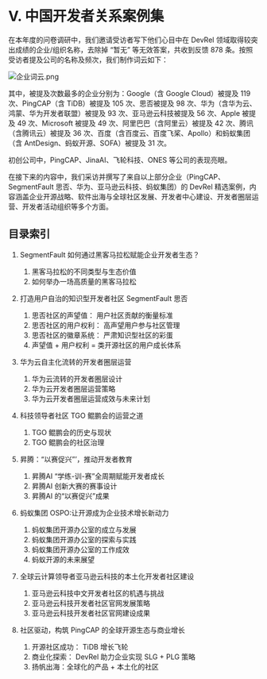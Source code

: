 # Ⅴ. 中国开发者关系案例集

在本年度的问卷调研中，我们邀请受访者写下他们心目中在 DevRel 领域取得较突出成绩的企业/组织名称，去除掉 “暂无” 等无效答案，共收到反馈 878 条。按照受访者提及公司的名称及频次，我们制作词云如下：

![企业词云.png](https://segmentfault.com/img/bVdaOEa)

其中，被提及次数最多的企业分别为：Google（含 Google Cloud）被提及 119 次、PingCAP（含 TiDB）被提及 105 次、思否被提及 98 次、华为（含华为云、鸿蒙、华为开发者联盟）被提及 93 次、亚马逊云科技被提及 56 次、Apple 被提及 49 次、Microsoft 被提及 49 次、阿里巴巴（含阿里云）被提及 42 次、腾讯（含腾讯云）被提及 36 次、百度（含百度云、百度飞桨、Apollo）和蚂蚁集团（含 AntDesign、蚂蚁开源、SOFA）被提及 31 次。

初创公司中，PingCAP、JinaAI、飞轮科技、ONES 等公司的表现亮眼。

在接下来的内容中，我们采访并撰写了来自以上部分企业（PingCAP、SegmentFault 思否、华为、亚马逊云科技、蚂蚁集团）的 DevRel 精选案例，内容涵盖企业开源战略、软件出海与全球社区发展、开发者中心建设、开发者圈层运营、开发者活动组织等多个方面。

## 目录索引

1. SegmentFault 如何通过黑客马拉松赋能企业开发者生态？
	1. 黑客马拉松的不同类型与生态价值
	1. 如何举办一场高质量的黑客马拉松

1. 打造用户自治的知识型开发者社区 SegmentFault 思否
	1. 思否社区的声望值： 用户社区贡献的衡量标准
	1. 思否社区的用户权利： 高声望用户参与社区管理
	1. 思否社区的徽章系统： 严肃知识型社区的彩蛋
	1. 声望值 + 用户权利 = 类开源社区的用户成长体系

2. 华为云自主化流转的开发者圈层运营
	1. 华为云流转的开发者圈层设计
	1. 华为云开发者圈层运营策略
	1. 华为云开发者圈层运营成效与未来计划

2. 科技领导者社区 TGO 鲲鹏会的运营之道
	1. TGO 鲲鹏会的历史与现状
	1. TGO 鲲鹏会的社区治理

2. 昇腾：“以赛促兴”’，推动开发者教育
	1. 昇腾AI “学练-训-赛”全周期赋能开发者成长
	1. 昇腾AI 创新大赛的赛事设计
	1. 昇腾AI 的“以赛促兴”成果

2. 蚂蚁集团 OSPO:让开源成为企业技术增长新动力
	1. 蚂蚁集团开源办公室的成立与发展
	1. 蚂蚁集团开源办公室的探索与实践
	1. 蚂蚁集团开源办公室的工作成效
	1. 蚂蚁开源的未来展望

2. 全球云计算领导者亚马逊云科技的本土化开发者社区建设
	1. 亚马逊云科技中文开发者社区的机遇与挑战
	1. 亚马逊云科技开发者社区官网发展策略
	1. 亚马逊云科技开发者社区官网建设成果

2. 社区驱动，构筑 PingCAP 的全球开源生态与商业增长
	1. 开源社区成功： TiDB 增长飞轮
	1. 商业化探索： DevRel 助力企业实现 SLG + PLG 策略
    1. 扬帆出海：全球化的产品 + 本土化的社区
